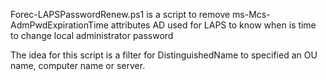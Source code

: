 Forec-LAPSPasswordRenew.ps1 is a script to remove ms-Mcs-AdmPwdExpirationTime attributes AD used for LAPS to know 
when is time to change local administrator password

The idea for this script is a filter for DistinguishedName to specified an OU name, computer name or server.
